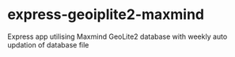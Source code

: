 # express-geoiplite2-maxmind
Express app utilising Maxmind GeoLite2 database with weekly auto updation of database file
